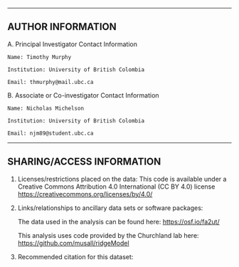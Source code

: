 --------------------
AUTHOR INFORMATION
--------------------

A. Principal Investigator Contact Information
	 
  	Name: Timothy Murphy
	 
  	Institution: University of British Colombia
	 
  	Email: thmurphy@mail.ubc.ca

B. Associate or Co-investigator Contact Information
	 
  	Name: Nicholas Michelson
	 
  	Institution: University of British Colombia
   
   	Email: njm89@student.ubc.ca

---------------------------
SHARING/ACCESS INFORMATION
---------------------------

1. Licenses/restrictions placed on the data: 
This code is available under a Creative Commons Attribution 4.0 International (CC BY 4.0) license <https://creativecommons.org/licenses/by/4.0/> 

2. Links/relationships to ancillary data sets or software packages: 

	The data used in the analysis can be found here: https://osf.io/fa2ut/

	This analysis uses code provided by the Churchland lab here: https://github.com/musall/ridgeModel

3. Recommended citation for this dataset: 


    
